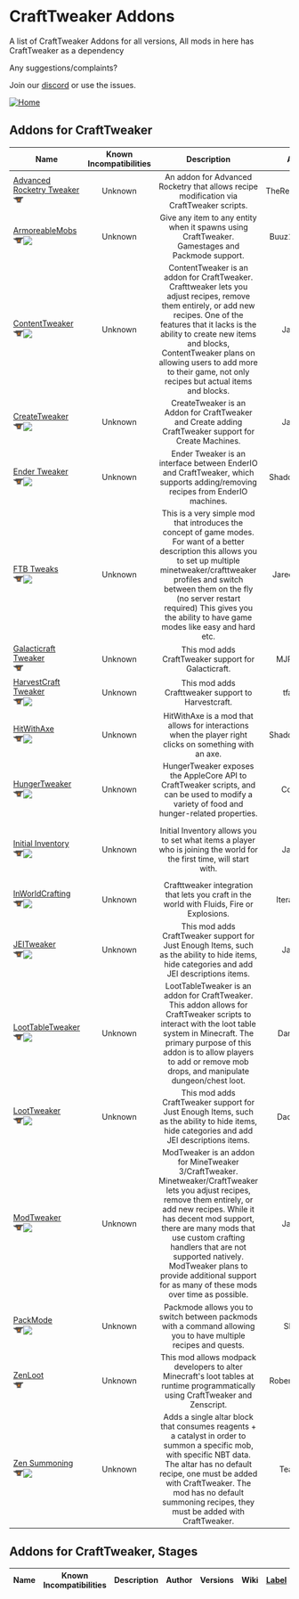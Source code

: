 # CraftTweaker Addons

A list of CraftTweaker Addons for all versions, All mods in here has CraftTweaker as a dependency

Any suggestions/complaints?

Join our [discord](https://discord.gg/8nzHYhVUQS) or use the issues.

[![Home](https://i.imgur.com/zGuelkW.png)](/README.md)

## Addons for CraftTweaker

| Name | Known Incompatibilities | Description | Author | Versions | Wiki | [Label](/README.md#labels) | License |
| --- | :---: | :---: | :---: | :---: | :---: | :---: | :---: |
| [Advanced Rocketry Tweaker](https://www.curseforge.com/minecraft/mc-mods/advanced-rocketry-tweaker)<br>[<img src=/images/curseforge.png height=18>](https://www.curseforge.com/minecraft/mc-mods/advanced-rocketry-tweaker) | Unknown | An addon for Advanced Rocketry that allows recipe modification via CraftTweaker scripts. | TheRealp455w0rd | 1.12.2 | [Kinda](https://www.curseforge.com/minecraft/mc-mods/advanced-rocketry-tweaker) | none | [MIT](/license/Licenses.md#mit) |
| [ArmoreableMobs](https://www.curseforge.com/minecraft/mc-mods/armoreablemobs)<br>[<img src=/images/curseforge.png height=18>](https://www.curseforge.com/minecraft/mc-mods/armoreablemobs)[<img src=/images/github.ico height=18>](https://github.com/Buuz135/ArmoreableMobs) | Unknown | Give any item to any entity when it spawns using CraftTweaker. Gamestages and Packmode support. | Buuz135, witixin | 1.19.2<br>(Forge/Fabric) 1.18.2<br>(Forge/Fabric), 1.16.5, 1.12.x, | [Yes](https://docs.blamejared.com/1.16/en/mods/ArmoreableMobs/ArmoreableMobs)<br>[Other](https://www.curseforge.com/minecraft/mc-mods/armoreablemobs) | none | [MIT](/license/Licenses.md#mit) |
| [ContentTweaker](https://www.curseforge.com/minecraft/mc-mods/contenttweaker)<br>[<img src=/images/curseforge.png height=18>](https://www.curseforge.com/minecraft/mc-mods/contenttweaker)[<img src=/images/github.ico height=18>](https://github.com/CraftTweaker/ContentTweaker) | Unknown | ContentTweaker is an addon for CraftTweaker. Crafttweaker lets you adjust recipes, remove them entirely, or add new recipes. One of the features that it lacks is the ability to create new items and blocks, ContentTweaker plans on allowing users to add more to their game, not only recipes but actual items and blocks.  | Jaredlll08 | 1.18.2<br>(Forge/Fabric), 1.16.5/4/3, 1.15.2, 1.12.2/1, 1.10.2, 1.7.10 | [Yes](https://docs.blamejared.com/1.15/en#Mods/ContentTweaker/ContentTweaker/) | none | [MIT](/license/Licenses.md#mit) |
| [CreateTweaker](https://www.curseforge.com/minecraft/mc-mods/createtweaker)<br>[<img src=/images/curseforge.png height=18>](https://www.curseforge.com/minecraft/mc-mods/createtweaker)[<img src=/images/github.ico height=18>](https://github.com/jaredlll08/CreateTweaker) | Unknown | CreateTweaker is an Addon for CraftTweaker and Create adding CraftTweaker support for Create Machines. | Jaredlll08 | 1.18.2/1, 1.16.5/4 | [Yes](https://docs.blamejared.com/1.18/en/mods/createtweaker/CompactingManager) | none | [MIT](/license/Licenses.md#mit) |
| [Ender Tweaker](https://www.curseforge.com/minecraft/mc-mods/endertweaker)<br>[<img src=/images/curseforge.png height=18>](https://www.curseforge.com/minecraft/mc-mods/endertweaker)[<img src=/images/github.ico height=18>](https://github.com/Shadows-of-Fire/EnderTweaker) | Unknown | Ender Tweaker is an interface between EnderIO and CraftTweaker, which supports adding/removing recipes from EnderIO machines. | Shadows_of_Fire | 1.12.2 | [Yes](https://github.com/Shadows-of-Fire/EnderTweaker/blob/master/Documentation.md) | none | [MIT](/license/Licenses.md#mit) |
| [FTB Tweaks](https://www.curseforge.com/minecraft/mc-mods/ftb-tweaks)<br>[<img src=/images/curseforge.png height=18>](https://www.curseforge.com/minecraft/mc-mods/ftb-tweaks)[<img src=/images/github.ico height=18>](https://github.com/Jaredlll08/FTBTweaks) | Unknown | This is a very simple mod that introduces the concept of game modes. For want of a better description this allows you to set up multiple minetweaker/crafttweaker profiles and switch between them on the fly (no server restart required) This gives you the ability to have game modes like easy and hard etc. | Jaredlll08, FTB | 1.11.2, 1.10.2, 1.7.10 | [Yes](https://gist.github.com/LatvianModder/715a7259379cff333fdae0a6c1f6791a) | none | [MIT](/license/Licenses.md#mit) |
| [Galacticraft Tweaker](https://www.curseforge.com/minecraft/mc-mods/galacticrafttweaker)<br>[<img src=/images/curseforge.png height=18>](https://www.curseforge.com/minecraft/mc-mods/galacticrafttweaker) | Unknown | This mod adds CraftTweaker support for Galacticraft. | MJRLegends | 1.12.2 | [Yes](https://docs.mjrlegends.com/CraftTweaker%20Support/galacticrafttweaker/) | none | [Custom](https://docs.mjrlegends.com/Other/licence/) |
| [HarvestCraft Tweaker](https://www.curseforge.com/minecraft/mc-mods/harvestcraft-tweaker)<br>[<img src=/images/curseforge.png height=18>](https://www.curseforge.com/minecraft/mc-mods/harvestcraft-tweaker)[<img src=/images/github.ico height=18>](https://github.com/Tfarcenim/HarvestCraftTweaker2) | Unknown | This mod adds Crafttweaker support to Harvestcraft. | tfarecnim | 1.12.2 | [Kinda](https://www.curseforge.com/minecraft/mc-mods/harvestcraft-tweaker) | none | [UNLICENSE](/license/Licenses.md#the-unlicense) |
| [HitWithAxe](https://www.curseforge.com/minecraft/mc-mods/hitwithaxe)<br>[<img src=/images/curseforge.png height=18>](https://www.curseforge.com/minecraft/mc-mods/hitwithaxe)[<img src=/images/github.ico height=18>](https://github.com/Shadows-of-Fire/HitWithAxe) | Unknown | HitWithAxe is a mod that allows for interactions when the player right clicks on something with an axe. | Shadows_of_Fire | 1.12.2 | [Kinda](https://github.com/Shadows-of-Fire/HitWithAxe/blob/master/DefaultScript.zs) | none | [MIT](/license/Licenses.md#mit) |
| [HungerTweaker](https://www.curseforge.com/minecraft/mc-mods/hungertweaker)<br>[<img src=/images/curseforge.png height=18>](https://www.curseforge.com/minecraft/mc-mods/hungertweaker)[<img src=/images/github.ico height=18>](https://github.com/coolsquid/HungerTweaker) | Unknown | HungerTweaker exposes the AppleCore API to CraftTweaker scripts, and can be used to modify a variety of food and hunger-related properties. | CoolSquid | 1.12.2 | [Yes](https://github.com/coolsquid/HungerTweaker/wiki) | none | [UNLICENSE](/license/Licenses.md#the-unlicense) |
| [Initial Inventory](https://www.curseforge.com/minecraft/mc-mods/initial-inventory)<br>[<img src=/images/curseforge.png height=18>](https://www.curseforge.com/minecraft/mc-mods/initial-inventory)[<img src=/images/github.ico height=18>](https://github.com/jaredlll08/InitialInventory) | Unknown | Initial Inventory allows you to set what items a player who is joining the world for the first time, will start with. | Jaredlll08 | 1.18.2/1<br>(Forge/Fabric), 1.16.5/4/3/2/1, 1.15.2, 1.14.4, 1.12.x, 1.11.2, 1.10.2 | [Yes](https://docs.blamejared.com/1.14/en/mods/InitialInventory/InitialInventory) | none | [MIT](/license/Licenses.md#mit) |
| [InWorldCrafting](https://www.curseforge.com/minecraft/mc-mods/inworldcrafting)<br>[<img src=/images/curseforge.png height=18>](https://www.curseforge.com/minecraft/mc-mods/inworldcrafting)[<img src=/images/github.ico height=18>](https://github.com/xt9/InWorldCrafting) | Unknown | Crafttweaker integration that lets you craft in the world with Fluids, Fire or Explosions. | IterationFunk | 1.12.2 | [Yes](https://github.com/xt9/InWorldCrafting/wiki) | none | [All Rights Reserved](/license/Licenses.md#all-rights-reserved) |
| [JEITweaker](https://www.curseforge.com/minecraft/mc-mods/jeitweaker)<br>[<img src=/images/curseforge.png height=18>](https://www.curseforge.com/minecraft/mc-mods/jeitweaker)[<img src=/images/github.ico height=18>](https://github.com/CraftTweaker/JEITweaker) | Unknown | This mod adds CraftTweaker support for Just Enough Items, such as the ability to hide items, hide categories and add JEI descriptions items. | Jaredlll08 | 1.18.2/1, 1.17.1, 1.16.5/4/3/2/1, 1.15.2, 1.14.4 | [Yes](https://docs.blamejared.com/1.18/en/mods/JEITweaker/API/JEI) | none | [MIT](/license/Licenses.md#mit) |
| [LootTableTweaker](https://www.curseforge.com/minecraft/mc-mods/loottabletweaker)<br>[<img src=/images/curseforge.png height=18>](https://www.curseforge.com/minecraft/mc-mods/loottabletweaker)[<img src=/images/github.ico height=18>](https://github.com/Darkhax-Minecraft/LootTableTweaker) | Unknown | LootTableTweaker is an addon for CraftTweaker. This addon allows for CraftTweaker scripts to interact with the loot table system in Minecraft. The primary purpose of this addon is to allow players to add or remove mob drops, and manipulate dungeon/chest loot. | DarkhaxDev | 1.12.2, 1.11.2, 1.10.2 | [Yes](https://github.com/Darkhax-Minecraft/LootTableTweaker/wiki) | none | [LGPL-2.1](/license/Licenses.md#lgpl-21)  |
| [LootTweaker](https://www.curseforge.com/minecraft/mc-mods/loottweaker)<br>[<img src=/images/curseforge.png height=18>](https://www.curseforge.com/minecraft/mc-mods/loottweaker)[<img src=/images/github.ico height=18>](https://github.com/Daomephsta/LootTweaker) | Unknown | This mod adds CraftTweaker support for Just Enough Items, such as the ability to hide items, hide categories and add JEI descriptions items. | Daomephsta | 1.12.x, 1.11.x, 1.10.2 | [Yes](https://loottweaker-docs.readthedocs.io/en/latest/) | none | [MIT](/license/Licenses.md#mit) |
| [ModTweaker](https://www.curseforge.com/minecraft/mc-mods/modtweaker)<br>[<img src=/images/curseforge.png height=18>](https://www.curseforge.com/minecraft/mc-mods/modtweaker)[<img src=/images/github.ico height=18>](https://github.com/jaredlll08/ModTweaker) | Unknown | ModTweaker is an addon for MineTweaker 3/CraftTweaker. Minetweaker/CraftTweaker lets you adjust recipes, remove them entirely, or add new recipes. While it has decent mod support, there are many mods that use custom crafting handlers that are not supported natively. ModTweaker plans to provide additional support for as many of these mods over time as possible. | Jaredlll08 | 1.12.x, 1.11.2, 1.10.2, 1.8.9, 1.7.10, 1.6.4 | [Yes](https://docs.blamejared.com/1.12/en/Mods/Modtweaker/Modtweaker) | none | [All Rights Reserved](/license/Licenses.md#all-rights-reserved) |
| [PackMode](https://www.curseforge.com/minecraft/mc-mods/packmode)<br>[<img src=/images/curseforge.png height=18>](https://www.curseforge.com/minecraft/mc-mods/modtweaker)[<img src=/images/github.ico height=18>](https://github.com/The-Acronym-Coders/PackMode) | Unknown | Packmode allows you to switch between packmods with a command allowing you to have multiple recipes and quests. | Sky_Som | 1.16.5/4/1, 1.15.2, 1.14.4, 1.12.2 | [Kinda](https://www.curseforge.com/minecraft/mc-mods/packmode) | none | [MIT](/license/Licenses.md#mit) |
| [ZenLoot](https://www.curseforge.com/minecraft/mc-mods/zenloot)<br>[<img src=/images/curseforge.png height=18>](https://www.curseforge.com/minecraft/mc-mods/zenloot) | Unknown | This mod allows modpack developers to alter Minecraft's loot tables at runtime programmatically using CraftTweaker and Zenscript. | RobertDropTable | 1.12.2 | none | Alpha (?) | [All Rights Reserved](/license/Licenses.md#all-rights-reserved) |
| [Zen Summoning](https://www.curseforge.com/minecraft/mc-mods/zen-summoning)<br>[<img src=/images/curseforge.png height=18>](https://www.curseforge.com/minecraft/mc-mods/zen-summoning)[<img src=/images/github.ico height=18>](https://www.curseforge.com/minecraft/mc-mods/zen-summoning) | Unknown | Adds a single altar block that consumes reagents + a catalyst in order to summon a specific mob, with specific NBT data. The altar has no default recipe, one must be added with CraftTweaker. The mod has no default summoning recipes, they must be added with CraftTweaker. | TeamDman | 1.18.2, 1.16.5/4, 1.12.2 | [Yes](https://github.com/TeamDman/Zen-Summoning/wiki/1.12-Docs) | none | [All Rights Reserved](/license/Licenses.md#all-rights-reserved) |

## Addons for CraftTweaker, Stages

| Name | Known Incompatibilities | Description | Author | Versions | Wiki | [Label](/README.md#labels) | License |
| --- | :---: | :---: | :---: | :---: | :---: | :---: | :---: |
